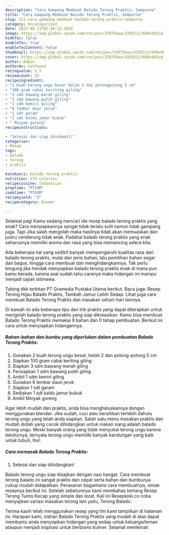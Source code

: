 ```yaml
---
description: "Cara Gampang Membuat Balado Terong Praktis, Sempurna"
title: "Cara Gampang Membuat Balado Terong Praktis, Sempurna"
slug: 221-cara-gampang-membuat-balado-terong-praktis-sempurna
category: Uncategorized
date: 2022-06-21T02:48:13.284Z
image: https://img-global.cpcdn.com/recipes/370756aac3359212/680x482cq70/balado-terong-praktis-foto-resep-utama.jpg
hideToc: false
enableToc: true
enableTocContent: false
thumbnail: https://img-global.cpcdn.com/recipes/370756aac3359212/680x482cq70/balado-terong-praktis-foto-resep-utama.jpg
cover: https://img-global.cpcdn.com/recipes/370756aac3359212/680x482cq70/balado-terong-praktis-foto-resep-utama.jpg
author: Admin
authorAv: notfound
ratingvalue: 3.5
reviewcount: 25
recipeingredient:
- "2 buah terong ungu besar belah 2 dan potongpotong 5 cm"
- "100 gram cabai keriting giling"
- "3 sdm bawang merah giling"
- "1 sdm bawang putih giling"
- "1 sdm kemiri giling"
- "6 lembar daun jeruk"
- "1 sdt garam"
- "1 sdt kaldu jamur bubuk"
- " Minyak goreng"
recipeinstructions:

- "Selesai dan siap dinikmati!"
categories:
- Resep
tags:
- balado
- terong
- praktis

katakunci: balado terong praktis 
nutrition: 275 calories
recipecuisine: Indonesian
preptime: "PT29M"
cooktime: "PT43M"
recipeyield: "3"
recipecategory: Dinner

---
```



Selamat pagi Kamu sedang mencari ide resep balado terong praktis yang enak? Cara menyiapkannya sangat tidak terlalu sulit namun tidak gampang juga. Tapi Jika salah mengolah maka hasilnya tidak akan memuaskan dan justru cenderung tidak enak. Padahal balado terong praktis yang enak seharusnya memiliki aroma dan rasa yang bisa memancing selera kita.


Ada beberapa hal yang sedikit banyak mempengaruhi kualitas rasa dari balado terong praktis, mulai dari jenis bahan, lalu pemilihan bahan segar dan bagus, hingga cara membuat dan menghidangkannya. Tak perlu bingung jika hendak menyiapkan balado terong praktis enak di mana pun kamu berada, karena asal sudah tahu caranya maka hidangan ini mampu menjadi sajian istimewa.

Tobing dkk terbitan PT Gramedia Pustaka Utama berikut. Baca juga: Resep Terong Hijau Balado Praktis, Tambah Jamur Lebih Sedap. Lihat juga cara membuat Balado Terong Praktis dan masakan sehari-hari lainnya.


Di bawah ini ada beberapa tips dan trik praktis yang dapat diterapkan untuk mengolah balado terong praktis yang siap dikreasikan. Kamu bisa membuat Balado Terong Praktis memakai 9 bahan dan 0 tahap pembuatan. Berikut ini cara untuk menyiapkan hidangannya.

<!--inarticleads1-->

##### Bahan-bahan dan bumbu yang diperlukan dalam pembuatan Balado Terong Praktis:

1. Gunakan 2 buah terong ungu besar, belah 2 dan potong-potong 5 cm
1. Siapkan 100 gram cabai keriting giling
1. Siapkan 3 sdm bawang merah giling
1. Persiapkan 1 sdm bawang putih giling
1. Ambil 1 sdm kemiri giling
1. Gunakan 6 lembar daun jeruk
1. Siapkan 1 sdt garam
1. Sediakan 1 sdt kaldu jamur bubuk
1. Ambil  Minyak goreng


Agar lebih mudah dan praktis, anda bisa menghaluskannya dengan menggunakan blender. Jika sudah, cuci atau bersihkan terlebih dahulu terong ungu yang telah anda siapkan. Salah satu menu masakan praktis dan mudah diolah yang cocok dihidangkan untuk makan siang adalah balado terong ungu. Meski banyak orang yang tidak menyukai terong ungu karena teksturnya, ternyata terong ungu memiliki banyak kandungan yang baik untuk tubuh, lho!. 

<!--inarticleads2-->

##### Cara memasak Balado Terong Praktis:


1. Selesai dan siap dihidangkan!

Balado terong ungu siap disajikan dengan nasi hangat. Cara membuat terong balado ini sangat praktis dan cepat serta bahan dan bumbunya cukup mudah didapatkan. Penasaran bagaimana cara membuatnya, simak resepnya berikut ini. Setelah sebelumnya kami membahas tentang Resep Terong Tumis Kecap yang simple dan lezat. Kali ini Resepkoki.co coba menyajikan variasi masakan terong lain yaitu, Terong Balado. 

Terima kasih telah menggunakan resep yang tim kami tampilkan di halaman ini. Harapan kami, olahan Balado Terong Praktis yang mudah di atas dapat membantu anda menyiapkan hidangan yang sedap untuk keluarga/teman ataupun menjadi inspirasi untuk berbisnis kuliner. Selamat menikmati
